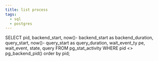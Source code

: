 ```yaml
---
title: list process
tags:
  - sql
  - postgres
---
```

SELECT 
    pid, backend_start, now()- backend_start as backend_duration, query_start, now()- query_start as query_duration, wait_event_ty
pe, wait_event, state,  query 
FROM pg_stat_activity WHERE pid <> pg_backend_pid() order by pid;
